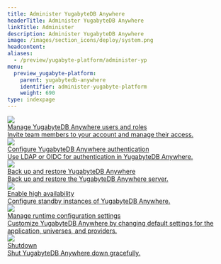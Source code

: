 ```yaml
---
title: Administer YugabyteDB Anywhere
headerTitle: Administer YugabyteDB Anywhere
linkTitle: Administer
description: Administer YugabyteDB Anywhere
image: /images/section_icons/deploy/system.png
headcontent:
aliases:
  - /preview/yugabyte-platform/administer-yp
menu:
  preview_yugabyte-platform:
    parent: yugabytedb-anywhere
    identifier: administer-yugabyte-platform
    weight: 690
type: indexpage
---
```


<div class="row">

  <div class="col-12 col-md-6 col-lg-12 col-xl-6">
    <a class="section-link icon-offset" href="anywhere-rbac/">
      <div class="head">
        <img class="icon" src="/images/section_icons/secure/rbac-model.png" aria-hidden="true" />
        <div class="title">Manage YugabyteDB Anywhere users and roles</div>
      </div>
      <div class="body">
       Invite team members to your account and manage their access.
      </div>
    </a>
  </div>

  <div class="col-12 col-md-6 col-lg-12 col-xl-6">
    <a class="section-link icon-offset" href="ldap-authentication/">
      <div class="head">
        <img class="icon" src="/images/section_icons/secure/authentication.png" aria-hidden="true" />
        <div class="title">Configure YugabyteDB Anywhere authentication</div>
      </div>
      <div class="body">
       Use LDAP or OIDC for authentication in YugabyteDB Anywhere.
      </div>
    </a>
  </div>

  <div class="col-12 col-md-6 col-lg-12 col-xl-6">
    <a class="section-link icon-offset" href="back-up-restore-yp/">
      <div class="head">
        <img class="icon" src="/images/section_icons/manage/backup.png" aria-hidden="true" />
        <div class="title">Back up and restore YugabyteDB Anywhere</div>
      </div>
      <div class="body">
        Back up and restore the YugabyteDB Anywhere server.
      </div>
    </a>
  </div>

  <div class="col-12 col-md-6 col-lg-12 col-xl-6">
    <a class="section-link icon-offset" href="high-availability/">
      <div class="head">
        <img class="icon" src="/images/section_icons/architecture/core_functions/ha.png" aria-hidden="true" />
        <div class="title">Enable high availability</div>
      </div>
      <div class="body">
        Configure standby instances of YugabyteDB Anywhere.
      </div>
    </a>
  </div>

  <div class="col-12 col-md-6 col-lg-12 col-xl-6">
    <a class="section-link icon-offset" href="manage-runtime-config/">
      <div class="head">
        <img class="icon" src="/images/section_icons/deploy/system.png" aria-hidden="true" />
        <div class="title">Manage runtime configuration settings</div>
      </div>
      <div class="body">
        Customize YugabyteDB Anywhere by changing default settings for the application, universes, and providers.
      </div>
    </a>
  </div>

  <div class="col-12 col-md-6 col-lg-12 col-xl-6">
    <a class="section-link icon-offset" href="shutdown/">
      <div class="head">
        <img class="icon" src="/images/section_icons/deploy/system.png" aria-hidden="true" />
        <div class="title">Shutdown</div>
      </div>
      <div class="body">
        Shut YugabyteDB Anywhere down gracefully.
      </div>
    </a>
  </div>

</div>
